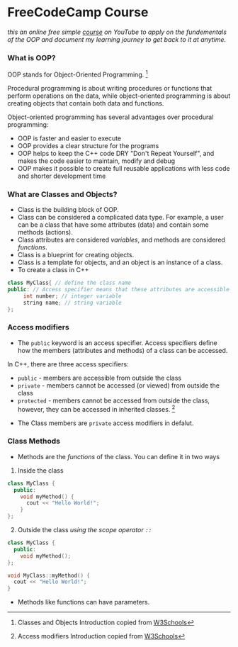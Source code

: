 # FreeCodeCamp Course
*this an online free simple [course](https://www.youtube.com/watch?v=wN0x9eZLix4) on YouTube to apply on the fundementals of the OOP and document my learning journey to get back to it at anytime.*

### What is OOP?

OOP stands for Object-Oriented Programming. [^1]
  
Procedural programming is about writing procedures or functions that perform operations on the data, while object-oriented programming is about creating objects that contain both data and functions.

Object-oriented programming has several advantages over procedural programming:

- OOP is faster and easier to execute
- OOP provides a clear structure for the programs
- OOP helps to keep the C++ code DRY "Don't Repeat Yourself", and makes the code easier to maintain, modify and debug
- OOP makes it possible to create full reusable applications with less code and shorter development time

[^1]: Classes and Objects Introduction copied from [W3Schools](https://www.w3schools.com/cpp/cpp_oop.asp)


### What are Classes and Objects?

- Class is the building block of OOP.
- Class can be considered a complicated data type. For example, a user can be a class that have some attributes (data) and contain some methods (actions).
- Class attributes are considered *variables*, and methods are considered *functions*.
- Class is a blueprint for creating objects.
- Class is a template for objects, and an object is an instance of a class.
- To create a class in C++
``` C++ 
class MyClass{ // define the class name
public: // Access specifier means that these attributes are accessible from outside the class
     int number; // integer variable
     string name; // string variable
};
```


### Access modifiers
- The `public` keyword is an access specifier. Access specifiers define how the members (attributes and methods) of a class can be accessed.

In C++, there are three access specifiers:

- `public` - members are accessible from outside the class
- `private` - members cannot be accessed (or viewed) from outside the class
- `protected` - members cannot be accessed from outside the class, however, they can be accessed in inherited classes. [^2]

[^2]: Access modifiers Introduction copied from [W3Schools](https://www.w3schools.com/cpp/cpp_access_specifiers.asp)

- The Class members are `private` access modifiers in defalut.

### Class Methods

- Methods are the *functions* of the class. You can define it in two ways
  
1. Inside the class
```C++
class MyClass {        
  public:              
    void myMethod() {  
      cout << "Hello World!";
    }
};
```
2. Outside the class *using the scope operator `::`*
``` C++
class MyClass {       
  public:             
    void myMethod();  
};

void MyClass::myMethod() {
  cout << "Hello World!";
}
```
- Methods like functions can have parameters.